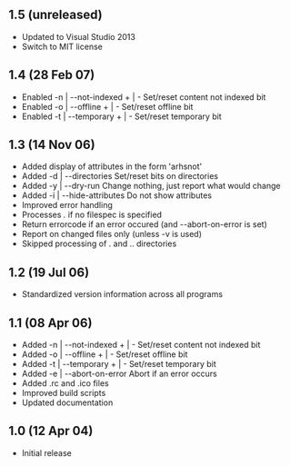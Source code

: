 ## 1.5 (unreleased)

  * Updated to Visual Studio 2013
  * Switch to MIT license

## 1.4 (28 Feb 07)

  * Enabled -n | --not-indexed + | -  Set/reset content not indexed bit
  * Enabled -o | --offline     + | -  Set/reset offline bit
  * Enabled -t | --temporary   + | -  Set/reset temporary bit

## 1.3 (14 Nov 06)

  * Added display of attributes in the form 'arhsnot'
  * Added -d | --directories        Set/reset bits on directories
  * Added -y | --dry-run            Change nothing, just report what would change
  * Added -i | --hide-attributes    Do not show attributes
  * Improved error handling
  * Processes *.* if no filespec is specified
  * Return errorcode if an error occured (and --abort-on-error is set)
  * Report on changed files only (unless -v is used)
  * Skipped processing of . and .. directories

## 1.2 (19 Jul 06)

  * Standardized version information across all programs

## 1.1 (08 Apr 06)

  * Added -n | --not-indexed + | -  Set/reset content not indexed bit
  * Added -o | --offline     + | -  Set/reset offline bit
  * Added -t | --temporary   + | -  Set/reset temporary bit
  * Added -e | --abort-on-error     Abort if an error occurs
  * Added .rc and .ico files
  * Improved build scripts
  * Updated documentation

## 1.0 (12 Apr 04)

  * Initial release
